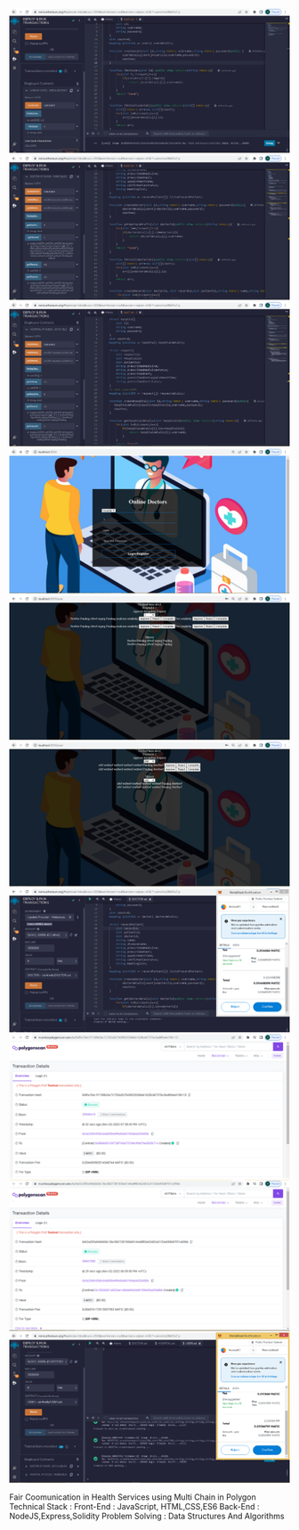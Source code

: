 ![](Capture1.PNG)
![](Capture2.PNG)
![](Capture3.PNG)
![](Capture4.PNG)
![](Capture5.PNG)
![](Capture6.PNG)
![](Capture7.PNG)
![](Capture8.PNG)
![](Capture9.PNG)
![](Capture10.PNG)

Fair Coomunication in Health Services using Multi Chain in Polygon <br />
Technical Stack :
Front-End : JavaScript, HTML,CSS,ES6
Back-End :  NodeJS,Express,Solidity
Problem Solving : Data Structures And Algorithms
